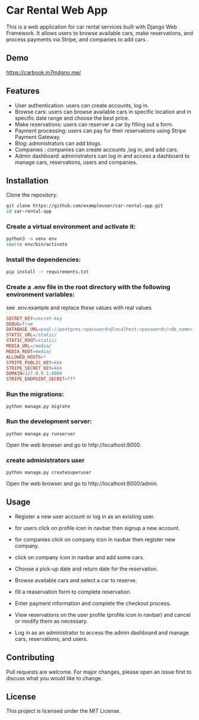 
# Car Rental Web App

This is a web application for car rental services built with Django Web Framework. It allows users to browse available cars, make reservations, and process payments via Stripe, 
and companies to add cars .

## Demo

https://carbook.m7mdgno.me/



## Features

- User authentication: users can create accounts, log in.
- Browse cars: users can browse available cars in specific location and in specific date range and choose the best price.
- Make reservations: users can reserver a car by filling out a form.
- Payment processing: users can pay for their reservations using Stripe Payment Gateway.
- Blog: administrators can add blogs.
- Companies : companies can create accounts ,log in, and add cars.
- Admin dashboard: administrators can log in and access a dashboard to manage cars, reservations, users and companies.


## Installation
Clone the repository:

```bash
git clone https://github.com/exampleuser/car-rental-app.git
cd car-rental-app
```


### Create a virtual environment and activate it:

```bash
python3 -m venv env
source env/bin/activate
```

### Install the dependencies:

```bash
pip install -r requirements.txt
```

### Create a .env file in the root directory with the following environment variables:

see .env.example and replace these values with real values
```makefile
SECRET_KEY=secret-key
DEBUG=True
DATABASE_URL=psql://postgres:<password>@localhost:<password>/<db_name>
STATIC_URL=/static/
STATIC_ROOT=static/
MEDIA_URL=/media/
MEDIA_ROOT=media/
ALLOWED_HOSTS=*
STRIPE_PUBLIC_KEY=kkk
STRIPE_SECRET_KEY=kkk
DOMAIN=127.0.0.1:8000
STRIPE_ENDPOINT_SECRET=fff
```
### Run the migrations:

```Copy code
python manage.py migrate
```

### Run the development server:

```Copy code
python manage.py runserver
```

Open the web browser and go to http://localhost:8000.

### create administrators user
```Copy code
python manage.py createsuperuser
```

Open the web browser and go to http://localhost:8000/admin.


## Usage
- Register a new user account or log in as an existing user.

- for users click on profile icon in navbar then signup a new account.

- for companies click on company icon in navbar then register new company.

- click on company icon in navbar and add some cars.

- Choose a pick-up date and return date for the reservation.

- Browse available cars and select a car to reserve.

- fill a reaservation form to complete reservation.

- Enter payment information and complete the checkout process.

- View reservations on the user profile (profile icon in navbar) and cancel or modify them as necessary.

- Log in as an administrator to access the admin dashboard and manage cars, reservations, and users.

## Contributing
Pull requests are welcome. For major changes, please open an issue first to discuss what you would like to change.

## License
This project is licensed under the MIT License.